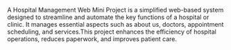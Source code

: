 A Hospital Management Web Mini Project is a simplified web-based system designed to streamline and automate the key functions of a hospital or clinic. It manages essential aspects such as about us, doctors, appointment scheduling, and services.This project enhances the efficiency of hospital operations, reduces paperwork, and improves patient care.
